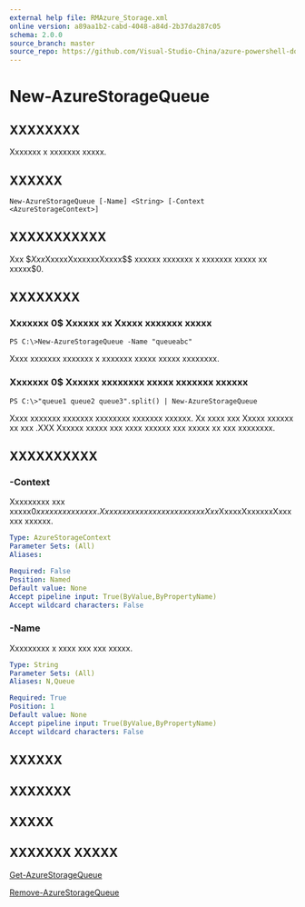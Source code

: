 ```yaml
---
external help file: RMAzure_Storage.xml
online version: a89aa1b2-cabd-4048-a84d-2b37da287c05
schema: 2.0.0
source_branch: master
source_repo: https://github.com/Visual-Studio-China/azure-powershell-docs-int
---
```


# New-AzureStorageQueue
## XXXXXXXX
Xxxxxxx x xxxxxxx xxxxx.

## XXXXXX

```
New-AzureStorageQueue [-Name] <String> [-Context <AzureStorageContext>]
```

## XXXXXXXXXXX
Xxx $$Xxx$XxxxxXxxxxxxXxxxx$$ xxxxxx xxxxxxx x xxxxxxx xxxxx xx xxxxx$0.

## XXXXXXXX

### Xxxxxxx 0$ Xxxxxx xx Xxxxx xxxxxxx xxxxx
```
PS C:\>New-AzureStorageQueue -Name "queueabc"
```

Xxxx xxxxxxx xxxxxxx x xxxxxxx xxxxx xxxxx xxxxxxxx.

### Xxxxxxx 0$ Xxxxxx xxxxxxxx xxxxx xxxxxxx xxxxxx
```
PS C:\>"queue1 queue2 queue3".split() | New-AzureStorageQueue
```

Xxxx xxxxxxx xxxxxxx xxxxxxxx xxxxxxx xxxxxx.
Xx xxxx xxx Xxxxx xxxxxx xx xxx .XXX Xxxxxx xxxxx xxx xxxx xxxxxx xxx xxxxx xx xxx xxxxxxxx.

## XXXXXXXXXX

### -Context
Xxxxxxxxx xxx xxxxx$0 xxxxxxx xxxxxxx.
Xxx xxx xxxxxx xx xx xxxxx xxx Xxx$XxxxxXxxxxxxXxxxxxx xxxxxx.

```yaml
Type: AzureStorageContext
Parameter Sets: (All)
Aliases: 

Required: False
Position: Named
Default value: None
Accept pipeline input: True(ByValue,ByPropertyName)
Accept wildcard characters: False
```

### -Name
Xxxxxxxxx x xxxx xxx xxx xxxxx.

```yaml
Type: String
Parameter Sets: (All)
Aliases: N,Queue

Required: True
Position: 1
Default value: None
Accept pipeline input: True(ByValue,ByPropertyName)
Accept wildcard characters: False
```

## XXXXXX

## XXXXXXX

## XXXXX

## XXXXXXX XXXXX

[Get-AzureStorageQueue](a89aa1b2-cabd-4048-a84d-2b37da287c05)

[Remove-AzureStorageQueue](265824d1-e3d4-4bd4-bc11-466c2100ed3a)


